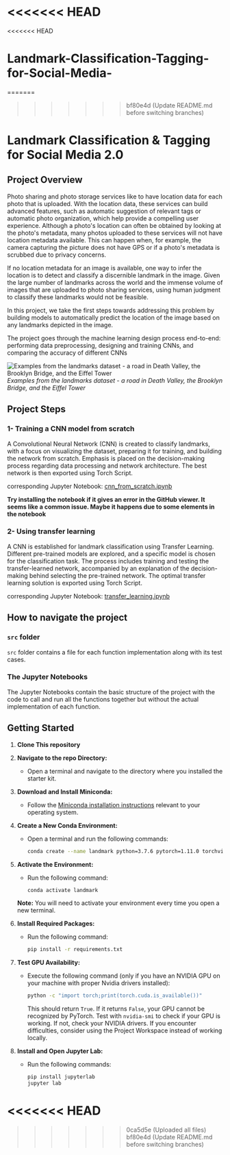 <<<<<<< HEAD
=======
<<<<<<< HEAD
# Landmark-Classification-Tagging-for-Social-Media-
=======
>>>>>>> bf80e4d (Update README.md before switching branches)
# Landmark Classification & Tagging for Social Media 2.0

## Project Overview
Photo sharing and photo storage services like to have location data for each photo that is uploaded. With the location data, these services can build advanced features, such as automatic suggestion of relevant tags or automatic photo organization, which help provide a compelling user experience. Although a photo's location can often be obtained by looking at the photo's metadata, many photos uploaded to these services will not have location metadata available. This can happen when, for example, the camera capturing the picture does not have GPS or if a photo's metadata is scrubbed due to privacy concerns.

If no location metadata for an image is available, one way to infer the location is to detect and classify a discernible landmark in the image. Given the large number of landmarks across the world and the immense volume of images that are uploaded to photo sharing services, using human judgment to classify these landmarks would not be feasible.

In this project, we take the first steps towards addressing this problem by building models to automatically predict the location of the image based on any landmarks depicted in the image.
 
The project goes through the machine learning design process end-to-end: performing data preprocessing, designing and training CNNs, and comparing the accuracy of different CNNs

<img alt="Examples from the landmarks dataset - a road in Death Valley, the Brooklyn Bridge, and the Eiffel Tower" src="https://video.udacity-data.com/topher/2021/February/602dac82_landmarks-example/landmarks-example.png" class="chakra-image css-mvsohj"> *Examples from the landmarks dataset - a road in Death Valley, the Brooklyn Bridge, and the Eiffel Tower*

## Project Steps
### 1- Training a CNN model from scratch
A Convolutional Neural Network (CNN) is created to classify landmarks, with a focus on visualizing the dataset, preparing it for training, and building the network from scratch. Emphasis is placed on the decision-making process regarding data processing and network architecture. The best network is then exported using Torch Script.

corresponding Jupyter Notebook: [cnn_from_scratch.ipynb](cnn_from_scratch.ipynb)

**Try installing the notebook if it gives an error in the GitHub viewer. It seems like a common issue. Maybe it happens due to some elements in the notebook**
### 2- Using transfer learning
A CNN is established for landmark classification using Transfer Learning. Different pre-trained models are explored, and a specific model is chosen for the classification task. The process includes training and testing the transfer-learned network, accompanied by an explanation of the decision-making behind selecting the pre-trained network. The optimal transfer learning solution is exported using Torch Script.

corresponding Jupyter Notebook: [transfer_learning.ipynb](transfer_learning.ipynb)

## How to navigate the project

### `src` folder
`src` folder contains a file for each function implementation along with its test cases. 

### The Jupyter Notebooks
The Jupyter Notebooks contain the basic structure of the project with the code to call and run all the functions together but without the actual implementation of each function.   

## Getting Started

1. **Clone This repository**

2. **Navigate to the repo Directory:**
   - Open a terminal and navigate to the directory where you installed the starter kit.

3. **Download and Install Miniconda:**
   - Follow the [Miniconda installation instructions](https://docs.conda.io/projects/conda/en/latest/user-guide/install/index.html) relevant to your operating system.

4. **Create a New Conda Environment:**
   - Open a terminal and run the following commands:
     ```bash
     conda create --name landmark python=3.7.6 pytorch=1.11.0 torchvision torchaudio cudatoolkit -c pytorch
     ```

5. **Activate the Environment:**
   - Run the following command:
     ```bash
     conda activate landmark
     ```
   **Note:** You will need to activate your environment every time you open a new terminal.

6. **Install Required Packages:**
   - Run the following command:
     ```bash
     pip install -r requirements.txt
     ```

7. **Test GPU Availability:**
   - Execute the following command (only if you have an NVIDIA GPU on your machine with proper Nvidia drivers installed):
     ```bash
     python -c "import torch;print(torch.cuda.is_available())"
     ```
     This should return `True`. If it returns `False`, your GPU cannot be recognized by PyTorch. Test with `nvidia-smi` to check if your GPU is working. If not, check your NVIDIA drivers. If you encounter difficulties, consider using the Project Workspace instead of working locally.

8. **Install and Open Jupyter Lab:**
   - Run the following commands:
     ```bash
     pip install jupyterlab
     jupyter lab
     ```
<<<<<<< HEAD
=======
>>>>>>> 0ca5d5e (Uploaded all files)
>>>>>>> bf80e4d (Update README.md before switching branches)
